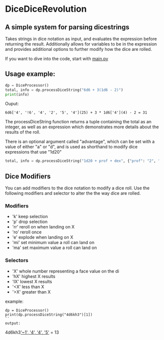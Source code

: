 # DiceDiceRevolution
## A simple system for parsing dicestrings

Takes strings in dice notation as input, and evaluates the expression before returning the result. Additionally allows for variables to be in the expression and provides additional options to further modify how the dice are rolled.

If you want to dive into the code, start with [main.py](./src/main.py)

## Usage example:

```python
dp = DiceProcessor()
total, info = dp.processDiceString("6d6 + 3(1d6 - 2)")
print(info)
```

Ouput: 
```
6d6['4', '!6', '4', '2', '5', '4'](25) + 3 * 1d6['4'](4) - 2 = 31
```

The processDiceString function returns a tuple containing the total as an integer, as well as an expression which demonstrates more details about the results of the roll.

There is an optional argument called "advantage", which can be set with a value of either "a" or "d", and is used as shorthand to modify dice expressions that use "1d20"

```python
total, info = dp.processDiceString("1d20 + prof + dex", {"prof": "2", "dex": "3"}, advantage="a")
```

## Dice Modifiers

You can add modifiers to the dice notation to modify a dice roll. Use the following modifiers and selector to alter the the way dice are rolled.
### Modifiers
- 'k' keep selection
- 'p' drop selection
- 'rr' reroll on when landing on X
- 'ro' reroll once
- 'e' explode when landing on X
- 'mi' set minimum value a roll can land on
- 'ma' set maximum value a roll can land on

### Selectors
- 'X' whole number representing a face value on the di
- 'hX' highest X results
- 'lX' lowest X results
- '<X' less than X
- '>X' greater than X

example:
```
dp = DiceProcessor()
print(dp.processDiceString("4d6kh3")[1])
``
output:
```
4d6kh3['~1', '4', '4', '5'](13) = 13
```

